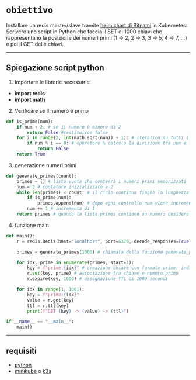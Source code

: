 # `obiettivo`
Installare un redis master/slave tramite [helm chart di Bitnami](https://github.com/bitnami/charts/tree/main/bitnami/redis) in Kubernetes. 
Scrivere uno script in Python che faccia il SET di 1000 chiavi che rappresentano la posizione dei  numeri primi (1 => 2, 2 => 3, 3 => 5, 4 => 7, ...) e poi il GET delle chiavi.

---
## Spiegazione script python
1. Importare le librerie necessarie
- **import redis**
- **import math**
2. Verificare se il numero è primo
```python
def is_prime(num):
    if num < 2: # se il numero è minore di 2
        return False #restituisce false
    for i in range(2, int(math.sqrt(num)) + 1): # iteration su tutti i numeri interi da 2 fino alla radice quadrata di num
        if num % i == 0: # operatore % calcola la divisione tra num e l'indice se il resto non da zero la condizione  altrimenti ritorna true 
            return False 
    return True
```
3. generazione numeri primi
```python
def generate_primes(count):
    primes = [] # lista vuota che conterrà i numeri primi memorizzati
    num = 2 # contatore inizializzato a 2
    while len(primes) < count: # il ciclo continua finchè la lunghezza della lista primes è inferiore a count
        if is_prime(num): 
            primes.append(num) # dopo ogni controllo num viene incrementato di 1 per testare il numero successivo 
        num += 1 # incrementa di 1
    return primes # quando la lista primes contiene un numero desiderato di numeri primi viene restituita
```
4. funzione main
```python
def main():
    r = redis.Redis(host="localhost", port=6379, decode_responses=True) # connessione a un' istanza di Redis locale

    primes = generate_primes(1000) # chiamata della funzione generate_primes per ottenere una lista dei primi 1000 numeri primi 

    for idx, prime in enumerate(primes, start=1):  
        key = f"prime:{idx}" # creazione chiave con formato prime: indice es: prime:2
        r.set(key, prime) # associazione tra chiave e numero primo
        r.expire(key, 1000) # assegnazione TTL di 1000 secondi 

    for idx in range(1, 1001):
        key = f"prime:{idx}"
        value = r.get(key)
        ttl = r.ttl(key)
        print(f"GET {key} -> {value} -> {ttl}")

if __name__ == "__main__":
    main()
```
---
## requisiti
- [python](https://www.python.org)
- [minikube](https://minikube.sigs.k8s.io/docs/) o [k3s](https://k3s.io)

